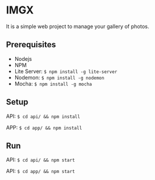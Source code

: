 # IMGX
It is a simple web project to manage your gallery of photos.

## Prerequisites
* Nodejs
* NPM
* Lite Server: `$ npm install -g lite-server`
* Nodemon: `$ npm install -g nodemon`
* Mocha: `$ npm install -g mocha`

## Setup
API: `$ cd api/ && npm install`

APP: `$ cd app/ && npm install`

## Run
API: `$ cd api/ && npm start`

API: `$ cd app/ && npm start`